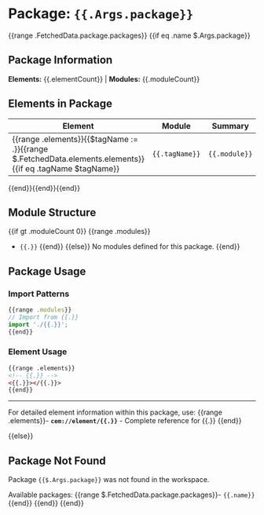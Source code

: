 # Package: `{{.Args.package}}`

{{range .FetchedData.package.packages}}
{{if eq .name $.Args.package}}
## Package Information

**Elements:** {{.elementCount}} | **Modules:** {{.moduleCount}}

## Elements in Package

| Element | Module | Summary |
| ------- | ------ | ------- |
{{range .elements}}{{$tagName := .}}{{range $.FetchedData.elements.elements}}{{if eq .tagName $tagName}}| `{{.tagName}}` | `{{.module}}` | {{if .summary}}{{.summary}}{{else if .description}}{{.description}}{{else}}-{{end}} |
{{end}}{{end}}{{end}}

## Module Structure

{{if gt .moduleCount 0}}
{{range .modules}}
- `{{.}}`
{{end}}
{{else}}
No modules defined for this package.
{{end}}

## Package Usage

### Import Patterns
```javascript
{{range .modules}}
// Import from {{.}}
import './{{.}}';
{{end}}
```

### Element Usage
```html
{{range .elements}}
<!-- {{.}} -->
<{{.}}></{{.}}>
{{end}}
```

---

For detailed element information within this package, use:
{{range .elements}}- **`cem://element/{{.}}`** - Complete reference for {{.}}
{{end}}

{{else}}
## Package Not Found

Package `{{$.Args.package}}` was not found in the workspace.

Available packages:
{{range $.FetchedData.package.packages}}- `{{.name}}`
{{end}}
{{end}}
{{end}}